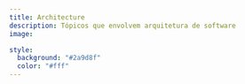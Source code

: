 ```yaml
---
title: Architecture
description: Tópicos que envolvem arquitetura de software
image:

style:
  background: "#2a9d8f"
  color: "#fff"
---
```

